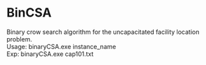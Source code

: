 # BinCSA
Binary crow search algorithm for the uncapacitated facility location problem.<br>
Usage: binaryCSA.exe instance_name <br>
Exp: binaryCSA.exe  cap101.txt
